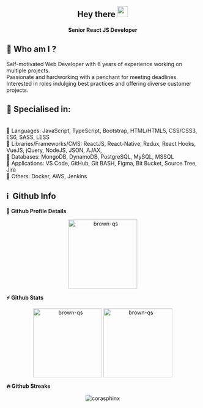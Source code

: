 <h2 align="center">
  Hey there <img src="https://media.giphy.com/media/hvRJCLFzcasrR4ia7z/giphy.gif" width="28">
</h2>

<h4 align='center'>
  Senior React JS Developer 
</h4>


## 👩  Who am I ?
<p>
Self-motivated Web Developer with 6 years of experience working on multiple projects.<br>
Passionate and hardworking with a penchant for meeting deadlines.<br>
Interested in roles indulging best practices and offering diverse customer projects.<br>
</p>

<h2>🥇 Specialised in:</h2>
<br>🔸 Languages: JavaScript, TypeScript, Bootstrap, HTML/HTML5, CSS/CSS3, ES6, SASS, LESS
<br>🔸 Libraries/Frameworks/CMS: ReactJS, React-Native, Redux, React Hooks, VueJS, jQuery, NodeJS, JSON, AJAX,
<br>🔸 Databases: MongoDB, DynamoDB, PostgreSQL, MySQL, MSSQL
<br>🔸 Applications: VS Code, GitHub, Git BASH, Figma, Bit Bucket, Source Tree, Jira
<br>🔸 Others: Docker, AWS, Jenkins
<p>

<h2>ℹ️ &nbsp;Github Info</h2>
	
  <summary><b>🔎 Github Profile Details</b></summary>
<p align="center"><img height="180em" src="https://github-profile-summary-cards.vercel.app/api/cards/profile-details?username=brown-qs&theme=github_dark" alt="brown-qs" align = "center"/></p>


  <summary><b>⚡ Github Stats</b></summary>
<p align="center"><img height="180em" src="https://github-readme-stats.vercel.app/api?username=brown-qs&hide_border=true&count_private=true&show_icons=true&theme=radical" alt="brown-qs" align = "center"/>
<img height="180em" src="https://github-readme-stats.vercel.app/api/top-langs?username=brown-qs&show_icons=true&locale=en&layout=compact&hide_border=true&theme=radical" alt="brown-qs" align = "center"/></p>


 <summary><b>🔥 Github Streaks</b></summary>
<p align="center"><img src="https://github-readme-streak-stats.herokuapp.com/?user=brown-qs&theme=black-ice&hide_border=true&stroke=0000&background=0D1117&ring=e05397&fire=e05397&currStreakLabel=e05397" alt="corasphinx" /></p>

<br>

